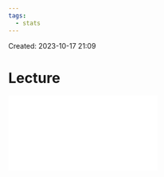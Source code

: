 ```yaml
---
tags:
  - stats
---
```

Created: 2023-10-17 21:09
# Lecture

![](customer-analytics/PLS-SEM_II-Evaluation-of-reflective-measurement-models.pdf)